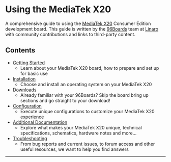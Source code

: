# Using the MediaTek X20

A comprehensive guide to using the [MediaTek X20](http://www.96boards.org/products/ce/helio-x20/) Consumer Edition development board. This guide is written by the [96Boards](https://www.96boards.org) team at [Linaro](http://www.linaro.org) with community contributions and links to third-party content.

## Contents

- [Getting Started](GettingStarted/README.md)
   - Learn about your MediaTek X20 board, how to prepare and set up for basic use
- [Installation](Installation/README.md)
   - Choose and install an operating system on your MediaTek X20
- [Downloads](Downloads/README.md)
   - Already familiar with your 96Boards? Skip the board bring up sections and go straight to your download!
- [Configuration](Configuration/README.md)
   - Execute unique configurations to customize your MediaTek X20 experience
- [Additional Documentation](AdditionalDocs/README.md)
   - Explore what makes your MediaTek X20 unique, technical specifications, schematics, hardware notes and more...
- [Troubleshooting](Troubleshooting/README.md)
   - From bug reports and current issues, to forum access and other useful resources, we want to help you find answers   

***
